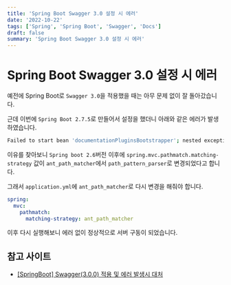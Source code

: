 ```yaml
---
title: 'Spring Boot Swagger 3.0 설정 시 에러'
date: '2022-10-22'
tags: ['Spring', 'Spring Boot', 'Swagger', 'Docs']
draft: false
summary: 'Spring Boot Swagger 3.0 설정 시 에러'
---
```


# Spring Boot Swagger 3.0 설정 시 에러

예전에 Spring Boot로 `Swagger 3.0`을 적용했을 때는 아무 문제 없이 잘 돌아갔습니다.

근데 이번에 `Spring Boot 2.7.5`로 만들어서 설정을 했더니 아래와 같은 에러가 발생하였습니다.

```bash
Failed to start bean 'documentationPluginsBootstrapper'; nested exception is java.lang.NullPointerException
```

이유를 찾아보니 `Spring boot 2.6`버전 이후에 `spring.mvc.pathmatch.matching-strategy` 값이
`ant_path_matcher`에서 `path_pattern_parser`로 변경되었다고 합니다.

그래서 `application.yml`에 `ant_path_matcher`로 다시 변경을 해줘야 합니다.

```yml
spring:
  mvc:
    pathmatch:
      matching-strategy: ant_path_matcher
```

이후 다시 실행해보니 에러 없이 정상적으로 서버 구동이 되었습니다.

## 참고 사이트

- [[SpringBoot] Swagger(3.0.0) 적용 및 에러 발생시 대처](https://velog.io/@dlalscjf94/swagger)
